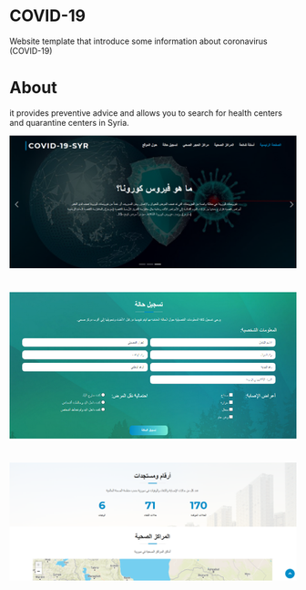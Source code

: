 # COVID-19
Website template that introduce some information about coronavirus (COVID-19)
# About
it provides preventive advice and allows you to search for health centers and quarantine centers in Syria.

![COVID-19](screenshots/home.PNG)
#
![COVID-19](screenshots/register.PNG)
#
![COVID-19](screenshots/new.PNG)
